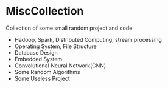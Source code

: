 # MiscCollection
Collection of some small random project and code
- Hadoop, Spark, Distributed Computing, stream processing
- Operating System, File Structure
- Database Design
- Embedded System
- Convolutional Neural Network(CNN)
- Some Random Algorithms
- Some Useless Project
